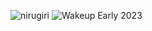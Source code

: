 ![nirugiri](https://img.shields.io/static/v1?label=nirugiri&message=1302793&color=ff69b4)
![Wakeup Early 2023](https://img.shields.io/badge/Wakeup_Early_2023-37/39-blue)
